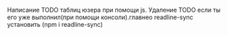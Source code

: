 Написание TODO таблиц юзера при помощи js. Удаление TODO если ты его уже выполнил(при помощи консоли).главнео readline-sync установить (npm i readline-sync)
